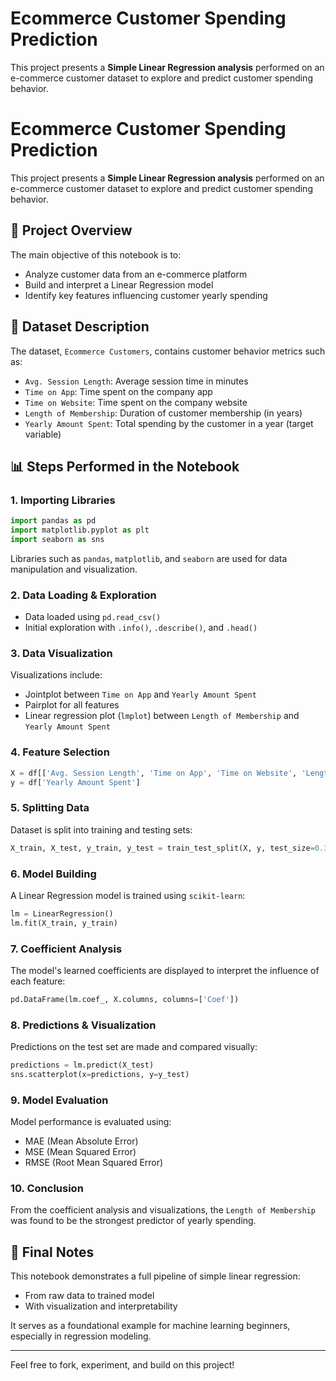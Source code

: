 # Ecommerce Customer Spending Prediction

This project presents a **Simple Linear Regression analysis** performed on an e-commerce customer dataset to explore and predict customer spending behavior.

# Ecommerce Customer Spending Prediction

This project presents a **Simple Linear Regression analysis** performed on an e-commerce customer dataset to explore and predict customer spending behavior.

## 📌 Project Overview

The main objective of this notebook is to:

- Analyze customer data from an e-commerce platform
- Build and interpret a Linear Regression model
- Identify key features influencing customer yearly spending

## 📂 Dataset Description

The dataset, `Ecommerce Customers`, contains customer behavior metrics such as:

- `Avg. Session Length`: Average session time in minutes
- `Time on App`: Time spent on the company app
- `Time on Website`: Time spent on the company website
- `Length of Membership`: Duration of customer membership (in years)
- `Yearly Amount Spent`: Total spending by the customer in a year (target variable)

## 📊 Steps Performed in the Notebook

### 1. Importing Libraries

```python
import pandas as pd
import matplotlib.pyplot as plt
import seaborn as sns
```

Libraries such as `pandas`, `matplotlib`, and `seaborn` are used for data manipulation and visualization.

### 2. Data Loading & Exploration

- Data loaded using `pd.read_csv()`
- Initial exploration with `.info()`, `.describe()`, and `.head()`

### 3. Data Visualization

Visualizations include:

- Jointplot between `Time on App` and `Yearly Amount Spent`
- Pairplot for all features
- Linear regression plot (`lmplot`) between `Length of Membership` and `Yearly Amount Spent`

### 4. Feature Selection

```python
X = df[['Avg. Session Length', 'Time on App', 'Time on Website', 'Length of Membership']]
y = df['Yearly Amount Spent']
```

### 5. Splitting Data

Dataset is split into training and testing sets:

```python
X_train, X_test, y_train, y_test = train_test_split(X, y, test_size=0.3, random_state=42)
```

### 6. Model Building

A Linear Regression model is trained using `scikit-learn`:

```python
lm = LinearRegression()
lm.fit(X_train, y_train)
```

### 7. Coefficient Analysis

The model's learned coefficients are displayed to interpret the influence of each feature:

```python
pd.DataFrame(lm.coef_, X.columns, columns=['Coef'])
```

### 8. Predictions & Visualization

Predictions on the test set are made and compared visually:

```python
predictions = lm.predict(X_test)
sns.scatterplot(x=predictions, y=y_test)
```

### 9. Model Evaluation

Model performance is evaluated using:

- MAE (Mean Absolute Error)
- MSE (Mean Squared Error)
- RMSE (Root Mean Squared Error)

### 10. Conclusion

From the coefficient analysis and visualizations, the `Length of Membership` was found to be the strongest predictor of yearly spending.

## 🚀 Final Notes

This notebook demonstrates a full pipeline of simple linear regression:

- From raw data to trained model
- With visualization and interpretability

It serves as a foundational example for machine learning beginners, especially in regression modeling.

---

Feel free to fork, experiment, and build on this project!

